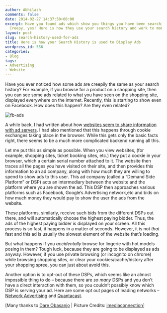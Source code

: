 ```yaml
---
author: Abhilash
comments: false
date: 2014-02-27 14:37:50+00:00
excerpt: Have you found ads which show you things you have been searching for before?
  Creepy, yes! Here is how they use your search history and work to monetize you!
layout: post
slug: search-history-used-for-ads
title: Here is how your Search History is used to Display Ads
wordpress_id: 556
categories:
- Blog
tags:
- Advertising
- Website
---
```


Have you ever noticed how some ads are creepily the same as your search history? For example, if you browse for a product on a shopping site, then you can see some ads related to what you have seen on the shopping site, displayed everywhere on the internet. Recently, this is starting to show even on Facebook. How does this happen? Are they even related?

![fb-ads](http://img.techcovered.org/tc/fb-ads.jpg)

A while back, I had written about how [websites seem to share information with ad servers](http://www.techcovered.org/404/websites-share-information-with-google-ads). I had also mentioned that this happens through cookie exchanges taking place in the browser. While this gets only the basic facts right, there seems to be a much more complicated backend running all this.

Let me put this as simple as possible. When you view websites, (for example, shopping sites, ticket booking sites, etc.) they put a cookie in your browser, which a certain serial number attached to it. The website then traces all the pages you have visited on their site, and then provides this information to an ad company, along with how much they are willing to spend to show ads to this user. This ad company (called a “Demand Side Platform” or DSP) acts an intermediary between the website and the platform where you are shown the ad. This DSP then approaches various platforms such as Facebook, Google’s Advertising network,etc and bids on how much money they would pay to show the user the ads from the website.

These platforms, similarly, receive such bids from the different DSPs out there, and will automatically choose the highest paying bidder. Thus, the ads of the highest paying bidder is displayed on your screen. All this process is so fast, it happens in a matter of seconds. However, it is not _that_ fast and this ad is usually the slowest element of the website that’s loading.

But what happens if you *accidentally* browse for lingerie with hot models posing in them? Tough luck, because they are going to be displayed as ads anyway. However, if you use private browsing (or incognito on chrome) while browsing shopping sites, or clear your cookies/cache/history after your shopping spree, you can just about avoid this.

Another option is to opt-out of these DSPs, which seems like an almost impossible thing to do – because there are _so many_ DSPs and you don’t have a direct interaction with them, so you couldn’t possibly know which DSP is serving your ad. Here are some opt out pages of leading networks – [Network Advertising](https://www.quantcast.com/fbx-opt-out) and [Quantacast](https://www.quantcast.com/fbx-opt-out).

[Many thanks to [Dare Obasanjo](http://www.25hoursaday.com/weblog/2014/02/17/HowFacebookKnowsWhatYouLookedAtOnAmazon.aspx) | Picture Credits: [imediaconnection](http://imediaconnection.com)]
